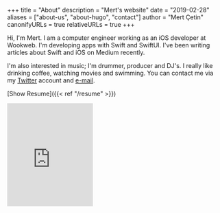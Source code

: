 +++
title = "About"
description = "Mert's website"
date = "2019-02-28"
aliases = ["about-us", "about-hugo", "contact"]
author = "Mert Çetin"
canonifyURLs = true
relativeURLs = true
+++

Hi, I'm Mert. I am a computer engineer working as an iOS developer at Wookweb.
I'm developing apps with Swift and SwiftUI.  I've been writing articles about Swift and iOS on Medium recently. 

I'm also interested in music; I'm drummer, producer and DJ's. I really like drinking coffee, watching movies and swimming. You can contact me via my [Twitter](https://twitter.com/mertt_cetinn) account and [e-mail](mailto:mrtctns22@gmail.com).

[Show Resume]({{< ref "/resume" >}})

<iframe src="https://www.linkedin.com/profile/view?id=mrtctns" height="240" width="200" frameborder="0"></iframe>

